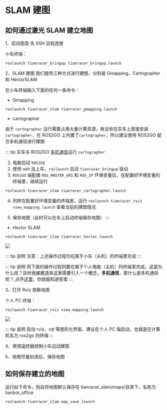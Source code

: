 # SLAM 建图

## 如何通过激光 SLAM 建立地图

1、启动底盘
先 SSH 远程连接

小车终端：
```shell
roslaunch tianracer_bringup tianracer_bringup.launch
```

2、SLAM 建图
我们提供三种方式进行建图，分别是 Gmapping，Cartographer 和 HectorSLAM

在小车终端输入下面的任何一条命令：
- Gmapping
```shell
roslaunch tianracer_slam tianracer_gmapping.launch
```

- cartographer

由于 `cartographer` 运行需要占用大量计算资源，故没有在实车上直接安装`cartographer`，在 ROS2GO 上内置了`cartographer`，所以建议使用 ROS2GO 配合多机通信进行建图

::: tip 实车与 ROS2GO [多机通信](/basic/ros/multi_machine_communicate.md)运行 `cartographer`

1. 电脑启动 `ROS2GO`
2. 使用 ssh 连上车，`roslaunch` 启动 `tianracer_bringup` 驱动
3. `ROS2GO` 端配置 `ROS_MASTER_URI` 和 `ROS_IP` 环境变量后，在配置好环境变量的终端里，继续运行 

```shell
roslaunch tianracer_slam tianracer_cartographer.launch 
```

4. 同样在配置好环境变量的终端里，运行 `roslaunch tianracer_rviz view_mapping.launch` 查看当前的建图情况

5. 保存地图（此时可以在车上启动终端保存地图）
:::

- Hector SLAM
```shell
roslaunch tianracer_slam tianracer_hector.launch
```

![](https://tianbot-pic.oss-cn-beijing.aliyuncs.com/tianbot-pic/Tianbot-Doc20240528164438.png)

::: tip 说明
注意：上述操作过程均在属于小车（从机）的终端里完成
:::

::: tip 说明
而下面的操作过程则要在属于个人电脑（主机）的终端里完成，这是为什么呢？且听我娓娓道来这里需要引入一个概念，**多机通信**，那什么是多机通信呢？,点开[这里](/basic/ros/multi_machine_communicate.md)，你就能知道答案
:::

3、打开 Rviz 观察地图

个人 PC 终端：
```shell
roslaunch tianracer_rviz view_mapping.launch
```

![](https://tianbot-pic.oss-cn-beijing.aliyuncs.com/tianbot-pic/Tianbot-Doc20240528162414.png)

::: tip 说明
启动 rviz、rqt 等图形化界面，建议在个人 PC 端启动，也就是在计算机名为 ros2go 的终端
:::

4、使用遥控器控制小车运动建图

5、地图尽量封闭后，保存地图

## 如何保存建立的地图

运行如下命令，则会将地图默认保存在 tianracer_slam/maps/目录下，名称为 tianbot_office

```shell
roslaunch tianracer_slam map_save.launch
```
